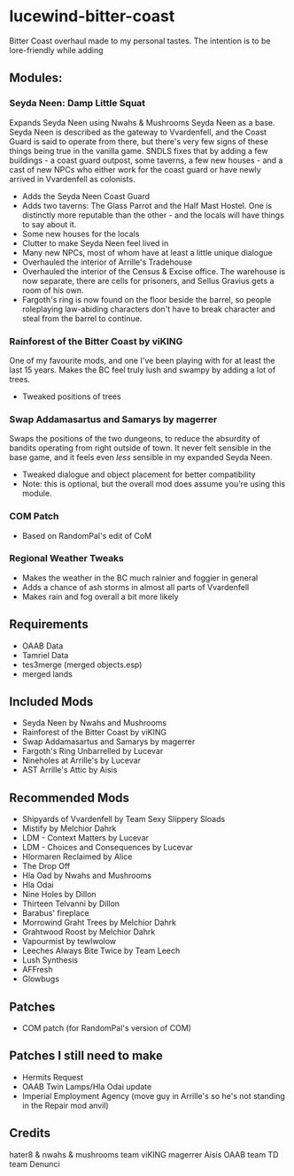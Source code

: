 # lucewind-bitter-coast
Bitter Coast overhaul made to my personal tastes. The intention is to be lore-friendly while adding 

## Modules:

### Seyda Neen: Damp Little Squat
Expands Seyda Neen using Nwahs & Mushrooms Seyda Neen as a base. Seyda Neen is described as the gateway to Vvardenfell, and the Coast Guard is said to operate from there, but there's very few signs of these things being true in the vanilla game. SNDLS fixes that by adding a few buildings - a coast guard outpost, some taverns, a few new houses - and a cast of new NPCs who either work for the coast guard or have newly arrived in Vvardenfell as colonists. 

* Adds the Seyda Neen Coast Guard
* Adds two taverns: The Glass Parrot and the Half Mast Hostel. One is distinctly more reputable than the other - and the locals will have things to say about it.
* Some new houses for the locals
* Clutter to make Seyda Neen feel lived in
* Many new NPCs, most of whom have at least a little unique dialogue
* Overhauled the interior of Arrille's Tradehouse
* Overhauled the interior of the Census & Excise office. The warehouse is now separate, there are cells for prisoners, and Sellus Gravius gets a room of his own. 
* Fargoth's ring is now found on the floor beside the barrel, so people roleplaying law-abiding characters don't have to break character and steal from the barrel to continue.

### Rainforest of the Bitter Coast by viKING
One of my favourite mods, and one I've been playing with for at least the last 15 years. Makes the BC feel truly lush and swampy by adding a lot of trees.

* Tweaked positions of trees

### Swap Addamasartus and Samarys by magerrer
Swaps the positions of the two dungeons, to reduce the absurdity of bandits operating from right outside of town. It never felt sensible in the base game, and it feels even *less* sensible in my expanded Seyda Neen. 

* Tweaked dialogue and object placement for better compatibility
* Note: this is optional, but the overall mod does assume you're using this module.

### COM Patch
* Based on RandomPal's edit of CoM

### Regional Weather Tweaks
* Makes the weather in the BC much rainier and foggier in general
* Adds a chance of ash storms in almost all parts of Vvardenfell
* Makes rain and fog overall a bit more likely

## Requirements
* OAAB Data
* Tamriel Data
* tes3merge (merged objects.esp)
* merged lands

## Included Mods
* Seyda Neen by Nwahs and Mushrooms
* Rainforest of the Bitter Coast by viKING
* Swap Addamasartus and Samarys by magerrer
* Fargoth's Ring Unbarrelled by Lucevar
* Nineholes at Arrille's by Lucevar
* AST Arrille's Attic by Aisis

## Recommended Mods
* Shipyards of Vvardenfell by Team Sexy Slippery Sloads
* Mistify by Melchior Dahrk
* LDM - Context Matters by Lucevar
* LDM - Choices and Consequences by Lucevar 
* Hlormaren Reclaimed by Alice
* The Drop Off
* Hla Oad by Nwahs and Mushrooms
* Hla Odai
* Nine Holes by Dillon
* Thirteen Telvanni by Dillon
* Barabus' fireplace
* Morrowind Graht Trees by Melchior Dahrk
* Grahtwood Roost by Melchior Dahrk
* Vapourmist by tewlwolow
* Leeches Always Bite Twice by Team Leech
* Lush Synthesis
* AFFresh
* Glowbugs

## Patches
* COM patch (for RandomPal's version of COM)

## Patches I still need to make
* Hermits Request
* OAAB Twin Lamps/Hla Odai update
* Imperial Employment Agency (move guy in Arrille's so he's not standing in the Repair mod anvil)

## Credits
hater8 & nwahs & mushrooms team
viKING
magerrer
Aisis
OAAB team
TD team
Denunci